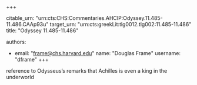 +++


citable_urn: "urn:cts:CHS:Commentaries.AHCIP:Odyssey.11.485-11.486.CAAp93u"
target_urn: "urn:cts:greekLit:tlg0012.tlg002:11.485-11.486"
title: "Odyssey 11.485-11.486"

authors:
- email: "frame@chs.harvard.edu"
  name: "Douglas Frame"
  username: "dframe"
+++

<p>reference to Odysseus’s remarks that Achilles is even a king in the underworld</p>